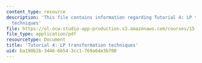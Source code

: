 ```yaml
---
content_type: resource
description: 'This file contains information regarding Tutorial 4: LP transformation
  techniques'
file: https://ol-ocw-studio-app-production.s3.amazonaws.com/courses/15-053-optimization-methods-in-management-science-spring-2013/ba190b2b34486b543cc1769a64e3b700_MIT15_053S13_tut04.pdf
file_type: application/pdf
resourcetype: Document
title: 'Tutorial 4: LP transformation techniques'
uid: ba190b2b-3448-6b54-3cc1-769a64e3b700
---
```

